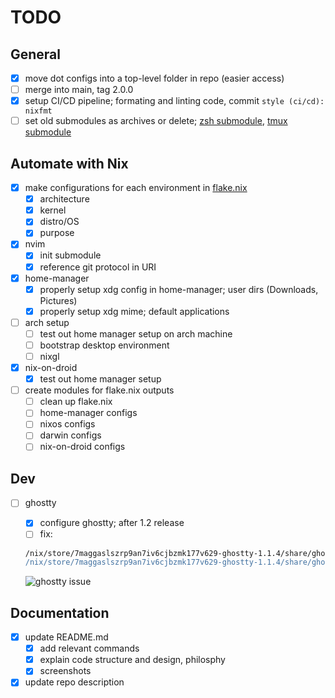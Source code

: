 # TODO

## General

- [x] move dot configs into a top-level folder in repo (easier access)
- [ ] merge into main, tag 2.0.0
- [x] setup CI/CD pipeline; formating and linting code, commit `style (ci/cd): nixfmt`
- [ ] set old submodules as archives or delete; [zsh submodule](https://github.com/nooneknowspeter/zsh), [tmux submodule](https://github.com/nooneknowspeter/tmux)

## Automate with Nix

- [x] make configurations for each environment in [flake.nix](./flake.nix)
    - [x] architecture
    - [x] kernel
    - [x] distro/OS
    - [x] purpose

- [x] nvim
    - [x] init submodule
    - [x] reference git protocol in URI

- [x] home-manager
    - [x] properly setup xdg config in home-manager; user dirs (Downloads, Pictures)
    - [x] properly setup xdg mime; default applications

- [ ] arch setup
    - [ ] test out home manager setup on arch machine
    - [ ] bootstrap desktop environment
    - [ ] nixgl

- [x] nix-on-droid
    - [x] test out home manager setup

- [ ] create modules for flake.nix outputs
    - [ ] clean up flake.nix
    - [ ] home-manager configs
    - [ ] nixos configs
    - [ ] darwin configs
    - [ ] nix-on-droid configs

## Dev

- [ ] ghostty
    - [x] configure ghostty; after 1.2 release
    - [ ] fix:
    
    ```sh
    /nix/store/7maggaslszrp9an7iv6cjbzmk177v629-ghostty-1.1.4/share/ghostty/shell-integration/zsh/ghostty-integration:142: defining function based on alias `sudo'
    /nix/store/7maggaslszrp9an7iv6cjbzmk177v629-ghostty-1.1.4/share/ghostty/shell-integration/zsh/ghostty-integration:226: parse error near `()'
    ```
    
    ![ghostty issue](https://i.imgur.com/bLFGKFV.png)

## Documentation

- [x] update README.md
    - [x] add relevant commands
    - [x] explain code structure and design, philosphy
    - [x] screenshots
- [x] update repo description
